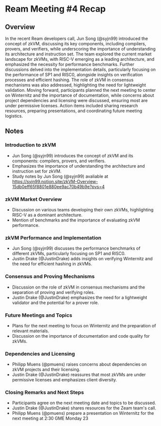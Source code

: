 # Ream Meeting #4 Recap

## Overview

In the recent Ream developers call, Jun Song (@syjn99) introduced the concept of zkVM, discussing its key components, including compilers, provers, and verifiers, while underscoring the importance of understanding its architecture and instruction set. The team explored the current market landscape for zkVMs, with RISC-V emerging as a leading architecture, and emphasized the necessity for performance benchmarks. Further discussions delved into the implementation details, particularly focusing on the performance of SP1 and RISC0, alongside insights on verification processes and efficient hashing. The role of zkVM in consensus mechanisms was also addressed, highlighting the need for lightweight validation. Moving forward, participants planned the next meeting to center on Winternitz and the importance of documentation, while concerns about project dependencies and licensing were discussed, ensuring most are under permissive licenses. Action items included sharing research resources, preparing presentations, and coordinating future meeting logistics.

## Notes

### Introduction to zkVM
- Jun Song (@syjn99) introduces the concept of zkVM and its components: compilers, provers, and verifiers.
- Emphasizes the importance of understanding the architecture and instruction set for zkVM.
- Study notes by Jun Song (@syjn99) avaliable at https://syjn99.notion.site/zkVM-Overview-15db0eff65f8801e880ee9ac70b49b9e?pvs=4

### zkVM Market Overview
- Discussion on various teams developing their own zkVMs, highlighting RISC-V as a dominant architecture.
- Mention of benchmarks and the importance of evaluating zkVM performance.

### zkVM Performance and Implementation
- Jun Song (@syjn99) discusses the performance benchmarks of different zkVMs, particularly focusing on SP1 and RISC0.
- Justin Drake (@JustinDrake) adds insights on verifying Winternitz and the need for efficient hashing in zkVMs.

### Consensus and Proving Mechanisms
- Discussion on the role of zkVM in consensus mechanisms and the separation of proving and verifying roles.
- Justin Drake (@JustinDrake) emphasizes the need for a lightweight validator and the potential for a prover role.

### Future Meetings and Topics
- Plans for the next meeting to focus on Winternitz and the preparation of relevant materials.
- Discussion on the importance of documentation and code quality for zkVMs.

### Dependencies and Licensing
- Philipp Muens (@pmuens) raises concerns about dependencies on zkVM projects and their licensing.
- Justin Drake (@JustinDrake) reassures that most zkVMs are under permissive licenses and emphasizes client diversity.

### Closing Remarks and Next Steps
- Participants agree on the next meeting date and topics to be discussed.
- Justin Drake (@JustinDrake) shares resources for the Zeam team's call.
- Philipp Muens (@pmuens) prepare a presentation on Winternitz for the next meeting at 2:30 GME Monday 23
